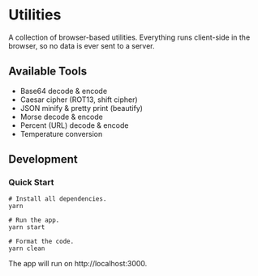 # Utilities

A collection of browser-based utilities. Everything runs client-side in the browser, so no data is ever sent to a server.

## Available Tools

- Base64 decode & encode
- Caesar cipher (ROT13, shift cipher)
- JSON minify & pretty print (beautify)
- Morse decode & encode
- Percent (URL) decode & encode
- Temperature conversion

## Development

### Quick Start

```shell
# Install all dependencies.
yarn

# Run the app.
yarn start

# Format the code.
yarn clean
```

The app will run on http://localhost:3000.
